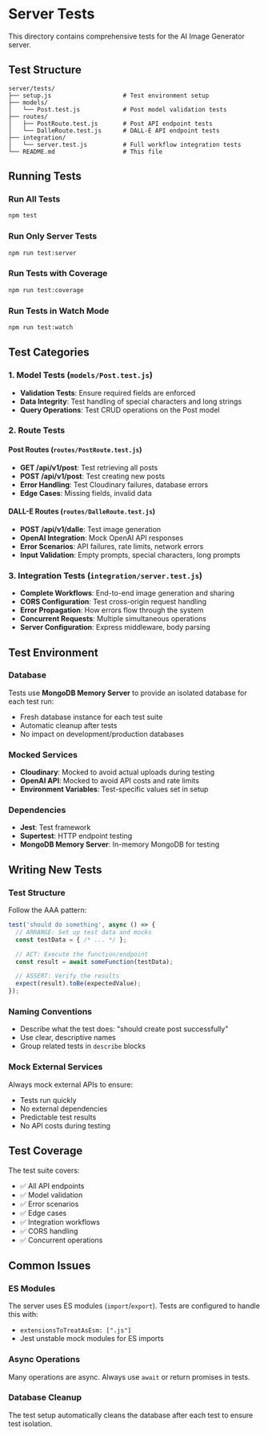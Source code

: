 # Server Tests

This directory contains comprehensive tests for the AI Image Generator server.

## Test Structure

```
server/tests/
├── setup.js                    # Test environment setup
├── models/
│   └── Post.test.js            # Post model validation tests
├── routes/
│   ├── PostRoute.test.js       # Post API endpoint tests
│   └── DalleRoute.test.js      # DALL-E API endpoint tests
├── integration/
│   └── server.test.js          # Full workflow integration tests
└── README.md                   # This file
```

## Running Tests

### Run All Tests
```bash
npm test
```

### Run Only Server Tests
```bash
npm run test:server
```

### Run Tests with Coverage
```bash
npm run test:coverage
```

### Run Tests in Watch Mode
```bash
npm run test:watch
```

## Test Categories

### 1. Model Tests (`models/Post.test.js`)
- **Validation Tests**: Ensure required fields are enforced
- **Data Integrity**: Test handling of special characters and long strings
- **Query Operations**: Test CRUD operations on the Post model

### 2. Route Tests

#### Post Routes (`routes/PostRoute.test.js`)
- **GET /api/v1/post**: Test retrieving all posts
- **POST /api/v1/post**: Test creating new posts
- **Error Handling**: Test Cloudinary failures, database errors
- **Edge Cases**: Missing fields, invalid data

#### DALL-E Routes (`routes/DalleRoute.test.js`)
- **POST /api/v1/dalle**: Test image generation
- **OpenAI Integration**: Mock OpenAI API responses
- **Error Scenarios**: API failures, rate limits, network errors
- **Input Validation**: Empty prompts, special characters, long prompts

### 3. Integration Tests (`integration/server.test.js`)
- **Complete Workflows**: End-to-end image generation and sharing
- **CORS Configuration**: Test cross-origin request handling
- **Error Propagation**: How errors flow through the system
- **Concurrent Requests**: Multiple simultaneous operations
- **Server Configuration**: Express middleware, body parsing

## Test Environment

### Database
Tests use **MongoDB Memory Server** to provide an isolated database for each test run:
- Fresh database instance for each test suite
- Automatic cleanup after tests
- No impact on development/production databases

### Mocked Services
- **Cloudinary**: Mocked to avoid actual uploads during testing
- **OpenAI API**: Mocked to avoid API costs and rate limits
- **Environment Variables**: Test-specific values set in setup

### Dependencies
- **Jest**: Test framework
- **Supertest**: HTTP endpoint testing
- **MongoDB Memory Server**: In-memory MongoDB for testing

## Writing New Tests

### Test Structure
Follow the AAA pattern:
```javascript
test('should do something', async () => {
  // ARRANGE: Set up test data and mocks
  const testData = { /* ... */ };

  // ACT: Execute the function/endpoint
  const result = await someFunction(testData);

  // ASSERT: Verify the results
  expect(result).toBe(expectedValue);
});
```

### Naming Conventions
- Describe what the test does: "should create post successfully"
- Use clear, descriptive names
- Group related tests in `describe` blocks

### Mock External Services
Always mock external APIs to ensure:
- Tests run quickly
- No external dependencies
- Predictable test results
- No API costs during testing

## Test Coverage

The test suite covers:
- ✅ All API endpoints
- ✅ Model validation
- ✅ Error scenarios
- ✅ Edge cases
- ✅ Integration workflows
- ✅ CORS handling
- ✅ Concurrent operations

## Common Issues

### ES Modules
The server uses ES modules (`import`/`export`). Tests are configured to handle this with:
- `extensionsToTreatAsEsm: [".js"]`
- Jest unstable mock modules for ES imports

### Async Operations
Many operations are async. Always use `await` or return promises in tests.

### Database Cleanup
The test setup automatically cleans the database after each test to ensure test isolation.